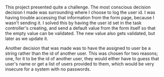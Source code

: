 This project presented quite a challenge. The most conscious decision decision I made
was surrounding where I choose to log the user id. I was having trouble accessing that
information from the form page, because I wasn't sending it. I solved this by
having the user id set in the task controller's creating, and send a default value
from the form itself so that the empty value can be validated. The new value
also gets validated, but later as we update it.

Another decision that was made was to have the assigned to user be a string rather than the id
of another user. This was chosen for two reasons; one, for it to be the id of another user,
they would either have to guess that user's name or get a list of users provided to them,
which would be very insecure for a system with no passwords.
